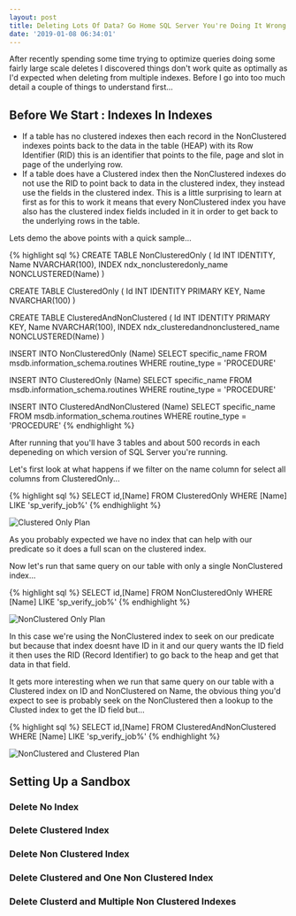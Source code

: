 ```yaml
---
layout: post
title: Deleting Lots Of Data? Go Home SQL Server You're Doing It Wrong!
date: '2019-01-08 06:34:01'
---
```

After recently spending some time trying to optimize queries doing some fairly large scale deletes I discovered things don't work quite as optimally as I'd expected when deleting from multiple indexes. Before I go into too much detail a couple of things to understand first...

## Before We Start : Indexes In Indexes ##

* If a table has no clustered indexes then each record in the NonClustered indexes points back to the data in the table (HEAP) with its Row Identifier (RID) this is an identifier that points to the file, page and slot in page of the underlying row.
* If a table does have a Clustered index then the NonClustered indexes do not use the RID to point back to data in the clustered index, they instead use the fields in the clustered index. This is a little surprising to learn at first as for this to work it means that every NonClustered index you have also has the clustered index fields included in it in order to get back to the underlying rows in the table.

Lets demo the above points with a quick sample...

{% highlight sql %}
CREATE TABLE NonClusteredOnly
(
   Id INT IDENTITY,
   Name NVARCHAR(100),
   INDEX ndx_nonclusteredonly_name NONCLUSTERED(Name)
)

CREATE TABLE ClusteredOnly
(
   Id INT IDENTITY PRIMARY KEY,
   Name NVARCHAR(100)
)

CREATE TABLE ClusteredAndNonClustered
(
   Id INT IDENTITY PRIMARY KEY,
   Name NVARCHAR(100),
   INDEX ndx_clusteredandnonclustered_name NONCLUSTERED(Name)
)

INSERT INTO NonClusteredOnly (Name)
SELECT specific_name
FROM msdb.information_schema.routines 
WHERE routine_type = 'PROCEDURE'

INSERT INTO ClusteredOnly (Name)
SELECT specific_name
FROM msdb.information_schema.routines 
WHERE routine_type = 'PROCEDURE'

INSERT INTO ClusteredAndNonClustered (Name)
SELECT specific_name
FROM msdb.information_schema.routines 
WHERE routine_type = 'PROCEDURE'
{% endhighlight %}

After running that you'll have 3 tables and about 500 records in each depeneding on which version of SQL Server you're running.

Let's first look at what happens if we filter on the name column for select all columns from ClusteredOnly...

{% highlight sql %}
SELECT id,[Name] FROM ClusteredOnly
WHERE [Name] LIKE 'sp_verify_job%'
{% endhighlight %}

![Clustered Only Plan]({{site.url}}/content/images/2019-Theres-An-Index-In-My-Index\clustered-only-plan.PNG)

As you probably expected we have no index that can help with our predicate so it does a full scan on the clustered index.

Now let's run that same query on our table with only a single NonClustered index...

{% highlight sql %}
SELECT id,[Name] FROM NonClusteredOnly
WHERE [Name] LIKE 'sp_verify_job%'
{% endhighlight %}

![NonClustered Only Plan]({{site.url}}/content/images/2019-Theres-An-Index-In-My-Index\nonclustered-only-plan.PNG)

In this case we're using the NonClustered index to seek on our predicate but because that index doesnt have ID in it and our query wants the ID field it then uses the RID (Record Identifier) to go back to the heap and get that data in that field.

It gets more interesting when we run that same query on our table with a Clustered index on ID and NonClustered on Name, the obvious thing you'd expect to see is probably seek on the NonClustered then a lookup to the Clusted index to get the ID field but...

{% highlight sql %}
SELECT id,[Name] FROM ClusteredAndNonClustered
WHERE [Name] LIKE 'sp_verify_job%'
{% endhighlight %}

![NonClustered and Clustered Plan]({{site.url}}/content/images/2019-Theres-An-Index-In-My-Index\clustered-and-nonclustered-plan.PNG)

## Setting Up a Sandbox ##

### Delete No Index ###
### Delete Clustered Index ###
### Delete Non Clustered Index ###
### Delete Clustered and One Non Clustered Index ###
### Delete Clusterd and Multiple Non Clustered Indexes ###